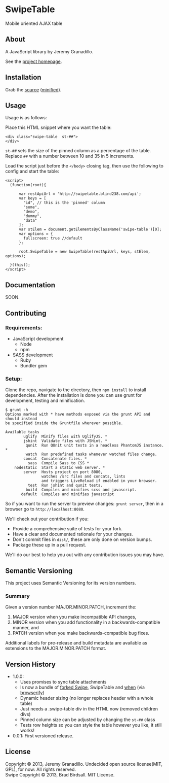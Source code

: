 # SwipeTable

Mobile oriented AJAX table

## About

A JavaScript library by Jeremy Granadillo.

See the [project homepage](http://swipetable.blind238.com).

## Installation

<!-- Using Bower:

    bower install SwipeTable

Or -->
Grab the [source](https://github.com/blind238/SwipeTable/dist/SwipeTable.js) ([minified](https://github.com/blind238/SwipeTable/dist/SwipeTable.min.js)).

## Usage

Usage is as follows:

Place this HTML snippet where you want the table:

    <div class="swipe-table  st-##">
    </div>

`st-##` sets the size of the pinned column as a percentage of the table.
Replace `##` with a number between 10 and 35 in 5 increments.

Load the script just before the `</body>` closing tag, then use the following to config and start the table:

    <script>
      (function(root){

          var restApiUrl = 'http://swipetable.blind238.com/api';
          var keys = [
            "id", // this is the 'pinned' column
            "some",
            "demo",
            "dummy",
            "data"
          ];
          var stElem = document.getElementsByClassName('swipe-table')[0];
          var options = {
            fullscreen: true //default
          };

          root.SwipeTable = new SwipeTable(restApiUrl, keys, stElem, options);

      }(this));
    </script>
<!-- For advanced usage, see the documentation. -->

## Documentation

SOON.

## Contributing

### Requirements:

* JavaScript development
    * Node
    * npm
* SASS development
    *  Ruby
    *  Bundler gem

### Setup:
Clone the repo, navigate to the directory, then `npm install` to install dependencies. After the installation is done you can use grunt for development, testing and minification.

    $ grunt -h
    Options marked with * have methods exposed via the grunt API and should instead
    be specified inside the Gruntfile wherever possible.

    Available tasks
            uglify  Minify files with UglifyJS. *
            jshint  Validate files with JSHint. *
             qunit  Run QUnit unit tests in a headless PhantomJS instance. *
             watch  Run predefined tasks whenever watched files change.
            concat  Concatenate files. *
              sass  Compile Sass to CSS *
        nodestatic  Start a static web server. *
            server  Hosts project on port 8080,
                    watches /src files and concats, lints
                    and triggers LiveReload if enabled in your browser.
              test  Run jshint and qunit tests.
             build  Compiles and minifies scss and javascript.
           default  Compiles and minifies javascript

So if you want to run the server to preview changes: `grunt server`, then in a browser go to `http://localhost:8080`.

We'll check out your contribution if you:

* Provide a comprehensive suite of tests for your fork.
* Have a clear and documented rationale for your changes.
* Don't commit files in `dist/`, these are only done on version bumps.
* Package these up in a pull request.

We'll do our best to help you out with any contribution issues you may have.

## Semantic Versioning
This project uses Semantic Versioning for its version numbers.
### Summary

Given a version number MAJOR.MINOR.PATCH, increment the:

1. MAJOR version when you make incompatible API changes,
2. MINOR version when you add functionality in a backwards-compatible manner, and
3. PATCH version when you make backwards-compatible bug fixes.

Additional labels for pre-release and build metadata are available as extensions to the MAJOR.MINOR.PATCH format.

## Version History

* 1.0.0:
    * Uses promises to sync table attachments
    * Is now a bundle of [forked Swipe](https://github.com/Blind238/Swipe), SwipeTable and [when](https://github.com/cujojs/when) (via [browserify](http://browserify.org/))
    * Dynamic header sizing (no longer replaces header with a whole table)
    * Just needs a .swipe-table div in the HTML now (removed children divs)
    * Pinned column size can be adjusted by changing the `st-##` class
    * Tests row heights so you can style the table however you like, it still works!
* 0.0.1: First versioned release.

## License

Copyright © 2013, Jeremy Granadillo. Undecided open source license(MIT, GPL), for now: All rights reserved.  
Swipe Copyright © 2013, Brad Birdsall. MIT License.